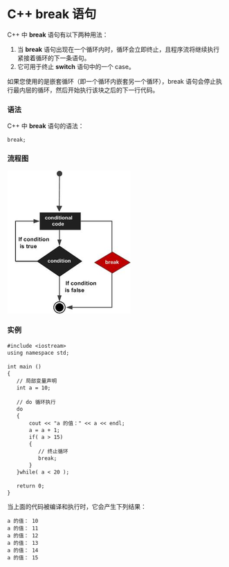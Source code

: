 # C++ break 语句

C++ 中 **break** 语句有以下两种用法：

1. 当 **break** 语句出现在一个循环内时，循环会立即终止，且程序流将继续执行紧接着循环的下一条语句。
1. 它可用于终止 **switch** 语句中的一个 case。

如果您使用的是嵌套循环（即一个循环内嵌套另一个循环），break 语句会停止执行最内层的循环，然后开始执行该块之后的下一行代码。

### 语法

C++ 中 **break** 语句的语法：

~~~
break;

~~~

### 流程图

![C++ break 语句](../../img/566e60bce572f.jpg)

### 实例

~~~
#include <iostream>
using namespace std;
 
int main ()
{
   // 局部变量声明
   int a = 10;

   // do 循环执行
   do
   {
       cout << "a 的值：" << a << endl;
       a = a + 1;
       if( a > 15)
       {
          // 终止循环
          break;
       }
   }while( a < 20 );
 
   return 0;
}

~~~

当上面的代码被编译和执行时，它会产生下列结果：

~~~
a 的值： 10
a 的值： 11
a 的值： 12
a 的值： 13
a 的值： 14
a 的值： 15

~~~